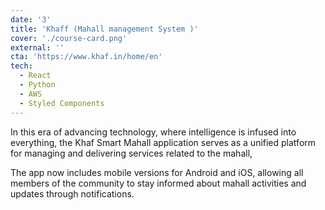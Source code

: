 ```yaml
---
date: '3'
title: 'Khaff (Mahall management System )'
cover: './course-card.png'
external: ''
cta: 'https://www.khaf.in/home/en'
tech:
  - React
  - Python
  - AWS
  - Styled Components
---
```


In this era of advancing technology, where intelligence is infused into everything, the Khaf Smart Mahall application serves as a unified platform for managing and delivering services related to the mahall,

The app now includes mobile versions for Android and iOS, allowing all members of the community to stay informed about mahall activities and updates through notifications.
